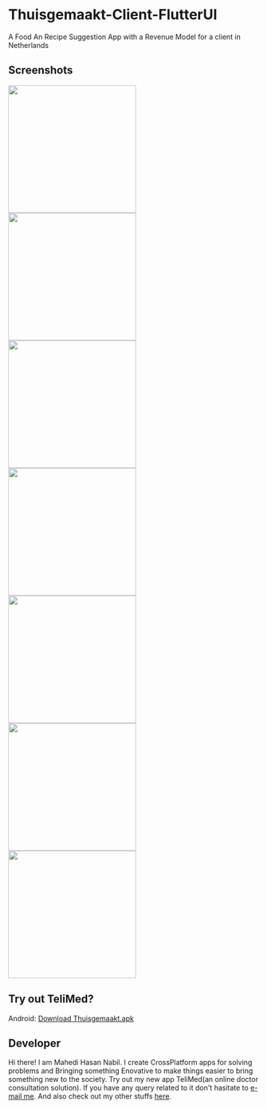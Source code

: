 # Thuisgemaakt-Client-FlutterUI
A Food An Recipe Suggestion App with a Revenue Model for a client in Netherlands

## Screenshots

<img src="ScreenShorts/prehome.png" width="256"> <img src="ScreenShorts/home.png"  width="256"> <img src="ScreenShorts/menu.png" width="256"> <img src="ScreenShorts/lefthome.png" width="256"> <img src="ScreenShorts/righthome.png" width="256"> <img src="ScreenShorts/account.png"  width="256"><img src="ScreenShorts/favourite.png"  width="256"> 


## Try out TeliMed?

Android: [Download Thuisgemaakt.apk]()

## Developer

Hi there! I am Mahedi Hasan Nabil. I create CrossPlatform apps for solving problems and Bringing something Enovative to make things easier to bring something new to the society. Try out my new app TeliMed(an online doctor consultation solution). 
If you have any query related to it don't hasitate to [e-mail me](mailto:mhnabilcoder@gmail.com). And also check out my other stuffs [here](https://github.com/mhnabilcoder).
